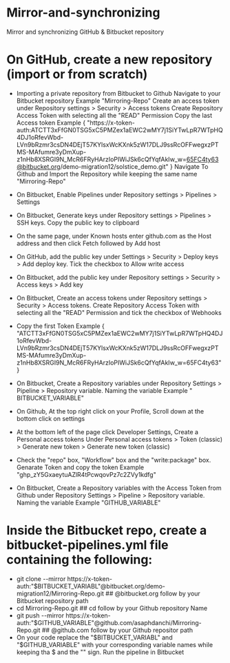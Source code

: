 # Mirror-and-synchronizing
Mirror and synchronizing GitHub &amp; Bitbucket repository

# On GitHub, create a new repository (import or from scratch)
  - Importing a private repository from Bitbucket to Github
      Navigate to your Bitbucket repository Example "Mirroring-Repo" Create an access token under Repository settings > Security > Access tokens
      Create Repository Access Token with selecting all the "READ" Permission
      Copy the last Access token Example { "https://x-token-auth:ATCTT3xFfGN0TSG5xC5PMZex1aEWC2wMY7j1SiYTwLpR7WTpHQ4DJ1oRfevWbd-LVn9bRzmr3csDN4DEjT57KYlsxWcKXnk5zW17DLJ9ssRcOFFwegxzPTMS-MAfumre3yDmXup-z1nHb8XSRGI9N_McR6FRyHArzIoPIWiJSk6cQfYqfAkIw_w=65FC4ty63@bitbucket.org/demo-migration12/solstice_demo.git" }
      Navigate To Github and Import the Repository while keeping the same name "Mirroring-Repo"
    
  - On Bitbucket, Enable Pipelines under Repository settings > Pipelines > Settings
  - On Bitbucket, Generate keys under Repository settings > Pipelines > SSH keys. Copy the public key to clipboard
  - On the same page, under Known hosts enter github.com as the Host address and then click Fetch followed by Add host
  - On GitHub, add the public key under Settings > Security > Deploy keys > Add deploy key. Tick the checkbox to Allow write access
  - On Bitbucket, add the public key under Repository settings > Security > Access keys > Add key
  - On Bitbucket, Create an access tokens under Repository settings > Security > Access tokens. Create Repository Access Token with  selecting all the "READ" Permission and tick the checkbox of Webhooks
  - Copy the first Token Example { "ATCTT3xFfGN0TSG5xC5PMZex1aEWC2wMY7j1SiYTwLpR7WTpHQ4DJ1oRfevWbd-LVn9bRzmr3csDN4DEjT57KYlsxWcKXnk5zW17DLJ9ssRcOFFwegxzPTMS-MAfumre3yDmXup-z1nHb8XSRGI9N_McR6FRyHArzIoPIWiJSk6cQfYqfAkIw_w=65FC4ty63" }
  - On Bitbucket, Create a Repository variables under Repository Settings > Pipeline > Repository variable. Naming the variable Example " BITBUCKET_VARIABLE"
  - On Github, At the top right click on your Profile, Scroll down at the bottom click on settings
  - At the bottom left of the page click Developer Settings, Create a Personal access tokens Under Personal access tokens > Token (classic) > Generate new token > Generate new token (classic)
  - Check the "repo" box, "Workflow" box and the "write:package" box. Genarate Token and copy the token Example "ghp_zY5GxaeytuAZlR4tPcwqovPz7c2ZVy1kdfg"
  - On Bitbucket, Create a Repository variables with the Access Token from Github under Repository Settings > Pipeline > Repository variable. Naming the variable Example "GITHUB_VARIABLE"

# Inside the Bitbucket repo, create a bitbucket-pipelines.yml file containing the following:

  - git clone --mirror https://x-token-auth:"$BITBUCKET_VARIABL"@bitbucket.org/demo-migration12/Mirroring-Repo.git ## @bitbucket.org follow by your Bitbucket repository path
  - cd Mirroring-Repo.git ## cd follow by your Github repository Name
  - git push --mirror https://x-token-auth:"$GITHUB_VARIABLE"@github.com/asaphdanchi/Mirroring-Repo.git ## @github.com follow by your Github repositor path
  - On your code replace the "$BITBUCKET_VARIABL" and "$GITHUB_VARIABLE" with your corresponding variable names while keeping tha $ and the "" sign. Run the pipeline in Bitbucket
